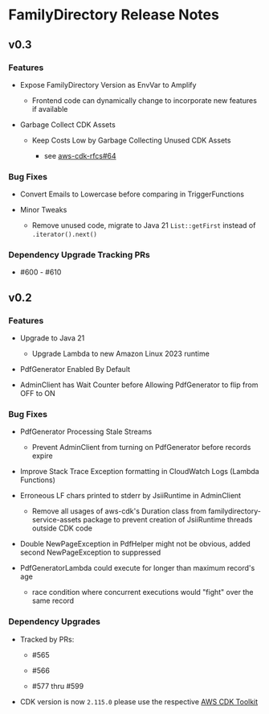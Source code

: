 # FamilyDirectory Release Notes

## v0.3

### Features

- Expose FamilyDirectory Version as EnvVar to Amplify

    - Frontend code can dynamically change to incorporate new features if available

- Garbage Collect CDK Assets

    - Keep Costs Low by Garbage Collecting Unused CDK Assets

        - see [aws-cdk-rfcs#64](https://github.com/aws/aws-cdk-rfcs/issues/64)

### Bug Fixes

- Convert Emails to Lowercase before comparing in TriggerFunctions

- Minor Tweaks

    - Remove unused code, migrate to Java 21 `List::getFirst` instead of `.iterator().next()`

### Dependency Upgrade Tracking PRs

- #600 - #610

## v0.2

### Features

- Upgrade to Java 21

    - Upgrade Lambda to new Amazon Linux 2023 runtime

- PdfGenerator Enabled By Default

- AdminClient has Wait Counter before Allowing PdfGenerator to flip from OFF to ON

### Bug Fixes

- PdfGenerator Processing Stale Streams

    - Prevent AdminClient from turning on PdfGenerator before records expire

- Improve Stack Trace Exception formatting in CloudWatch Logs (Lambda Functions)

- Erroneous LF chars printed to stderr by JsiiRuntime in AdminClient

    - Remove all usages of aws-cdk's Duration class from familydirectory-service-assets package to prevent creation of
      JsiiRuntime threads outside CDK code

- Double NewPageException in PdfHelper might not be obvious, added second NewPageException to suppressed

- PdfGeneratorLambda could execute for longer than maximum record's age

    - race condition where concurrent executions would "fight" over the same record

### Dependency Upgrades

- Tracked by PRs:

    - #565

    - #566

    - #577 thru #599

- CDK version is now `2.115.0` please use the
  respective [AWS CDK Toolkit](https://docs.aws.amazon.com/cdk/v2/guide/cli.html)
